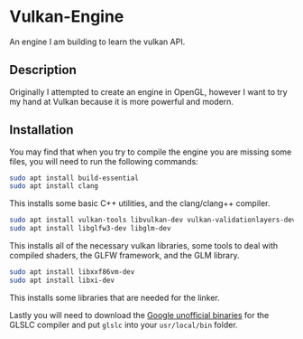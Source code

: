 # Vulkan-Engine
An engine I am building to learn the vulkan API.


## Description
Originally I attempted to create an engine in OpenGL, however I want to try my hand at Vulkan because it is more powerful and modern.


## Installation
You may find that when you try to compile the engine you are missing some files, you will need to run the following commands:
``` bash
sudo apt install build-essential
sudo apt install clang
```
This installs some basic C++ utilities, and the clang/clang++ compiler.

``` bash
sudo apt install vulkan-tools libvulkan-dev vulkan-validationlayers-dev spirv-tools
sudo apt install libglfw3-dev libglm-dev
```
This installs all of the necessary vulkan libraries, some tools to deal with compiled shaders, the GLFW framework, and the GLM library.

``` bash
sudo apt install libxxf86vm-dev
sudo apt install libxi-dev
```
This installs some libraries that are needed for the linker.

Lastly you will need to download the [Google unofficial binaries](https://github.com/google/shaderc/blob/main/downloads.md) for the GLSLC compiler and put `glslc`  into your `usr/local/bin` folder.
